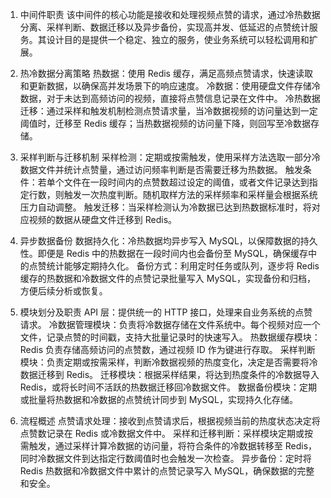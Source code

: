 1. 中间件职责
   该中间件的核心功能是接收和处理视频点赞的请求，通过冷热数据分离、采样判断、数据迁移以及异步备份，实现高并发、低延迟的点赞统计服务。其设计目的是提供一个稳定、独立的服务，使业务系统可以轻松调用和扩展。

2. 热冷数据分离策略
   热数据：使用 Redis 缓存，满足高频点赞请求，快速读取和更新数据，以确保高并发场景下的响应速度。
   冷数据：使用硬盘文件存储冷数据，对于未达到高频访问的视频，直接将点赞信息记录在文件中。
   冷热数据迁移：通过采样和触发机制检测点赞请求量，当冷数据视频的访问量达到一定阈值时，迁移至 Redis 缓存；当热数据视频的访问量下降，则回写至冷数据存储。
3. 采样判断与迁移机制
   采样检测：定期或按需触发，使用采样方法选取一部分冷数据文件并统计点赞量，通过访问频率判断是否需要迁移为热数据。
   触发条件：若单个文件在一段时间内的点赞数超过设定的阈值，或者文件记录达到指定行数，则触发一次热度判断。随机取样方法的采样频率和采样量会根据系统压力自动调整。
   触发迁移：当采样检测认为冷数据已达到热数据标准时，将对应视频的数据从硬盘文件迁移到 Redis。
4. 异步数据备份
   数据持久化：冷热数据均异步写入 MySQL，以保障数据的持久性。即便是 Redis 中的热数据在一段时间内也会备份至 MySQL，确保缓存中的点赞统计能够定期持久化。
   备份方式：利用定时任务或队列，逐步将 Redis 缓存的热数据和冷数据文件的点赞记录批量写入 MySQL，实现备份和归档，方便后续分析或恢复。
5. 模块划分及职责
   API 层：提供统一的 HTTP 接口，处理来自业务系统的点赞请求。
   冷数据管理模块：负责将冷数据存储在文件系统中。每个视频对应一个文件，记录点赞的时间戳，支持大批量记录时的快速写入。
   热数据缓存模块：Redis 负责存储高频访问的点赞数，通过视频 ID 作为键进行存取。
   采样判断模块：负责定期或按需采样，判断冷数据视频的热度变化，决定是否需要将冷数据迁移到 Redis。
   迁移模块：根据采样结果，将达到热度条件的冷数据导入 Redis，或将长时间不活跃的热数据迁移回冷数据文件。
   数据备份模块：定期或批量将热数据和冷数据的点赞统计同步到 MySQL，实现持久化存储。
6. 流程概述
   点赞请求处理：接收到点赞请求后，根据视频当前的热度状态决定将点赞数记录在 Redis 或冷数据文件中。
   采样和迁移判断：采样模块定期或按需触发，通过采样计算冷数据的访问量，将符合条件的冷数据转移至 Redis，同时冷数据文件到达指定行数阈值时也会触发一次检查。
   异步备份：定时将 Redis 热数据和冷数据文件中累计的点赞记录写入 MySQL，确保数据的完整和安全。
